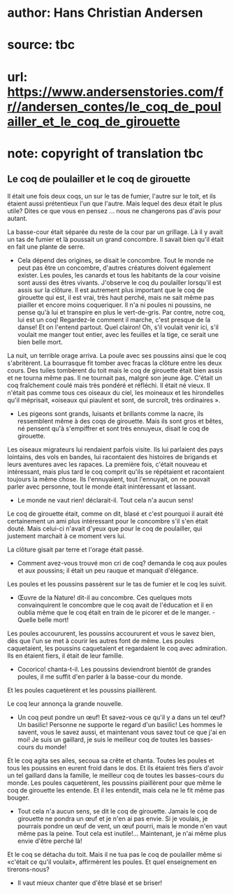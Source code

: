 # author: Hans Christian Andersen
# source: tbc
# url: https://www.andersenstories.com/fr//andersen_contes/le_coq_de_poulailler_et_le_coq_de_girouette
# note: copyright of translation tbc

## Le coq de poulailler et le coq de girouette 

Il était une fois deux coqs, un sur le tas de fumier, l'autre sur le
toit, et ils étaient aussi prétentieux l'un que l'autre. Mais lequel
des deux était le plus utile? Dites ce que vous en pensez ... nous ne
changerons pas d'avis pour autant.

La basse-cour était séparée du reste de la cour par un grillage. Là il y
avait un tas de fumier et là poussait un grand concombre. Il savait bien
qu'il était en fait une plante de serre.

- Cela dépend des origines, se disait le concombre. Tout le monde ne
peut pas être un concombre, d'autres créatures doivent également
exister. Les poules, les canards et tous les habitants de la cour
voisine sont aussi des êtres vivants. J'observe le coq du poulailler
lorsqu'il est assis sur la clôture. Il est autrement plus important que
le coq de girouette qui est, il est vrai, très haut perché, mais ne sait
même pas piailler et encore moins coqueriquer. Il n'a ni poules ni
poussins, ne pense qu'à lui et transpire en plus le vert-de-gris. Par
contre, notre coq, lui est un coq! Regardez-le comment il marche, c'est
presque de la danse! Et on l'entend partout. Quel clairon! Oh, s'il
voulait venir ici, s'il voulait me manger tout entier, avec les
feuilles et la tige, ce serait une bien belle mort.

La nuit, un terrible orage arriva. La poule avec ses poussins ainsi que
le coq s'abritèrent. La bourrasque fit tomber avec fracas la clôture
entre les deux cours. Des tuiles tombèrent du toit mais le coq de
girouette était bien assis et ne tourna même pas. Il ne tournait pas,
malgré son jeune âge. C'était un coq fraîchement coulé mais très
pondéré et réfléchi. Il était né vieux. Il n'était pas comme tous ces
oiseaux du ciel, les moineaux et les hirondelles qu'il méprisait,
«oiseaux qui piaulent et sont, de surcroît, très ordinaires ».

- Les pigeons sont grands, luisants et brillants comme la nacre, ils
ressemblent même à des coqs de girouette. Mais ils sont gros et bêtes,
né pensent qu'à s'empiffrer et sont très ennuyeux, disait le coq de
girouette.

Les oiseaux migrateurs lui rendaient parfois visite. Ils lui parlaient
des pays lointains, des vols en bandes, lui racontaient des histoires de
brigands et leurs aventures avec les rapaces. La première fois, c'était
nouveau et intéressant, mais plus tard le coq comprit qu'ils se
répétaient et racontaient toujours la même chose. Ils l'ennuyaient,
tout l'ennuyait, on ne pouvait parler avec personne, tout le monde
était inintéressant et lassant.

- Le monde ne vaut rien! déclarait-il. Tout cela n'a aucun sens!

Le coq de girouette était, comme on dit, blasé et c'est pourquoi il
aurait été certainement un ami plus intéressant pour le concombre s'il
s'en était douté. Mais celui-ci n'avait d'yeux que pour le coq de
poulailler, qui justement marchait à ce moment vers lui.

La clôture gisait par terre et l'orage était passé.

- Comment avez-vous trouvé mon cri de coq? demanda le coq aux poules et
aux poussins; il était un peu rauque et manquait d'élégance.

Les poules et les poussins passèrent sur le tas de fumier et le coq les
suivit.

- Œuvre de la Nature! dit-il au concombre. Ces quelques mots
convainquirent le concombre que le coq avait de l'éducation et il en
oublia même que le coq était en train de le picorer et de le manger. -
Quelle belle mort!

Les poules accoururent, les poussins accoururent et vous le savez bien,
dès que l'un se met à courir les autres font de même. Les poules
caquetaient, les poussins caquetaient et regardaient le coq avec
admiration. Ils en étaient fiers, il était de leur famille.

- Cocorico! chanta-t-il. Les poussins deviendront bientôt de grandes
poules, il me suffit d'en parler à la basse-cour du monde.

Et les poules caquetèrent et les poussins piaillèrent.

Le coq leur annonça la grande nouvelle.

- Un coq peut pondre un œuf! Et savez-vous ce qu'il y a dans un tel
œuf? Un basilic! Personne ne supporte le regard d'un basilic! Les
hommes le savent, vous le savez aussi, et maintenant vous savez tout ce
que j'ai en moi! Je suis un gaillard, je suis le meilleur coq de toutes
les basses-cours du monde!

Et le coq agita ses ailes, secoua sa crête et chanta. Toutes les poules
et tous les poussins en eurent froid dans le dos. Et ils étaient très
fiers d'avoir un tel gaillard dans la famille, le meilleur coq de
toutes les basses-cours du monde. Les poules caquetèrent, les poussins
piaillèrent pour que même le coq de girouette les entende. Et il les
entendit, mais cela ne le fit même pas bouger.

- Tout cela n'a aucun sens, se dit le coq de girouette. Jamais le coq
de girouette ne pondra un œuf et je n'en ai pas envie. Si je voulais,
je pourrais pondre un œuf de vent, un œuf pourri, mais le monde n'en
vaut même pas la peine. Tout cela est inutile!... Maintenant, je n'ai
même plus envie d'être perché là!

Et le coq se détacha du toit. Mais il ne tua pas le coq de poulailler
même si «c'était ce qu'il voulait», affirmèrent les poules. Et quel
enseignement en tirerons-nous?

- Il vaut mieux chanter que d'être blasé et se briser!
